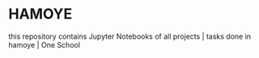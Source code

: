 # HAMOYE
this repository contains Jupyter Notebooks  of all projects | tasks  done in hamoye | One School
